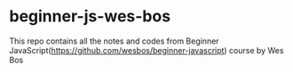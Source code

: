 # beginner-js-wes-bos

This repo contains all the notes and codes from
Beginner JavaScript(https://github.com/wesbos/beginner-javascript) course by Wes Bos
